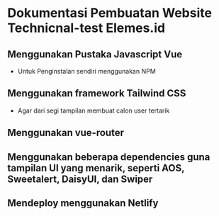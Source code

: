 # **Dokumentasi Pembuatan Website Technicnal-test Elemes.id**

## Menggunakan Pustaka Javascript Vue
  - Untuk Penginstalan sendiri menggunakan NPM
## Menggunakan framework Tailwind CSS
  - Agar dari segi tampilan membuat calon user tertarik
## Menggunakan vue-router
## Menggunakan beberapa dependencies guna tampilan UI yang menarik, seperti AOS, Sweetalert, DaisyUI, dan Swiper
## Mendeploy menggunakan Netlify


